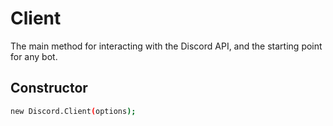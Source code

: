# Client
The main method for interacting with the Discord API, and the starting point for any bot.

## Constructor
```bash
new Discord.Client(options);
```
